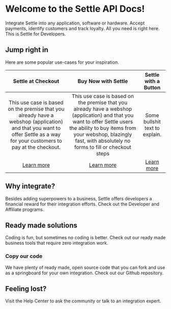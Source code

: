 # Welcome to the Settle API Docs!

Integrate Settle into any application, software or hardware. Accept payments, identify customers and track loyalty. All you need is right here. This is Settle for Developers.

## Jump right in
Here are some popular use-cases for your inspiration.

Settle at Checkout | Buy Now with Settle | Settle with a Button
:-------:|:--------:|:-------:
 This use case is based on the premise that you already have a webshop (application) and that you want to offer Settle as a way for your customers to pay at the checkout. | This use case is based on the premise that you already have a webshop (application) and that you want to offer Settle users the ability to buy items from your webshop, blazingly fast, with absolutely no forms to fill or checkout steps | Some bullshit text to explain.
 [Learn more](./ZG9jOjM0NzQwMDIy-settle-at-checkout) | [Learn more](./ZG9jOjM0NzQwMDIz-buy-now-with-settle) | [Learn more](./ZG9jOjM0NzQwMDI2-settle-with-a-button)


## Why integrate?
Besides adding superpowers to a business, Settle offers developers a financial reward for their integration efforts. Check out the Developer and Affiliate programs.

## Ready made solutions
Coding is fun, but sometimes no coding is better. Check out our ready made business tools that require zero integration work.

### Copy our code
We have plenty of ready made, open source code that you can fork and use as a springboard for your own integration. Check out our Github repository.



## Feeling lost?
Visit the Help Center to ask the community or talk to an integration expert.